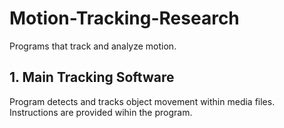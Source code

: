 # Motion-Tracking-Research
Programs that track and analyze motion.
## 1. Main Tracking Software
Program detects and tracks object movement within media files. Instructions are provided wihin the program.
